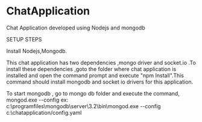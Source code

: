 # ChatApplication
Chat Application developed using Nodejs and mongodb

SETUP STEPS 

Install Nodejs,Mongodb.

This chat application has two dependencies ,mongo driver and socket.io .To install these dependencies ,goto the folder where chat application is installed and open the command prompt and execute "npm Install".This command should install mongodb and socket io drivers for this application.

To start mongodb , go to mongo db folder and execute the command, mongod.exe --config <configuration file path> 
ex: c:\programfiles\mongodb\server\3.2\bin\mongod.exe --config c:\chatapplication/config.yaml 
